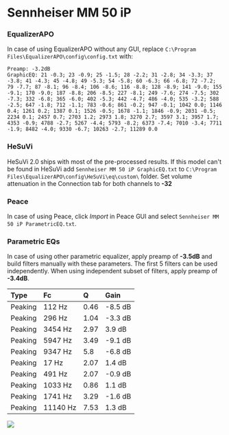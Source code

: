 # Sennheiser MM 50 iP

### EqualizerAPO
In case of using EqualizerAPO without any GUI, replace `C:\Program Files\EqualizerAPO\config\config.txt`
with:
```
Preamp: -3.2dB
GraphicEQ: 21 -0.3; 23 -0.9; 25 -1.5; 28 -2.2; 31 -2.8; 34 -3.3; 37 -3.8; 41 -4.3; 45 -4.8; 49 -5.3; 54 -5.8; 60 -6.3; 66 -6.8; 72 -7.2; 79 -7.7; 87 -8.1; 96 -8.4; 106 -8.6; 116 -8.8; 128 -8.9; 141 -9.0; 155 -9.1; 170 -9.0; 187 -8.8; 206 -8.5; 227 -8.1; 249 -7.6; 274 -7.5; 302 -7.3; 332 -6.8; 365 -6.0; 402 -5.3; 442 -4.7; 486 -4.0; 535 -3.2; 588 -2.5; 647 -1.8; 712 -1.1; 783 -0.6; 861 -0.2; 947 -0.1; 1042 0.0; 1146 0.4; 1261 0.2; 1387 0.1; 1526 -0.5; 1678 -1.1; 1846 -0.9; 2031 -0.5; 2234 0.1; 2457 0.7; 2703 1.2; 2973 1.8; 3270 2.7; 3597 3.1; 3957 1.7; 4353 -0.9; 4788 -2.7; 5267 -4.4; 5793 -8.2; 6373 -7.4; 7010 -3.4; 7711 -1.9; 8482 -4.0; 9330 -6.7; 10263 -2.7; 11289 0.0
```

### HeSuVi
HeSuVi 2.0 ships with most of the pre-processed results. If this model can't be found in HeSuVi add
`Sennheiser MM 50 iP GraphicEQ.txt` to `C:\Program Files\EqualizerAPO\config\HeSuVi\eq\custom\` folder.
Set volume attenuation in the Connection tab for both channels to **-32**

### Peace
In case of using Peace, click *Import* in Peace GUI and select `Sennheiser MM 50 iP ParametricEQ.txt`.

### Parametric EQs
In case of using other parametric equalizer, apply preamp of **-3.5dB** and build filters manually
with these parameters. The first 5 filters can be used independently.
When using independent subset of filters, apply preamp of **-3.4dB**.

| Type    | Fc       |    Q | Gain    |
|:--------|:---------|:-----|:--------|
| Peaking | 112 Hz   | 0.46 | -8.5 dB |
| Peaking | 296 Hz   | 1.04 | -3.3 dB |
| Peaking | 3454 Hz  | 2.97 | 3.9 dB  |
| Peaking | 5947 Hz  | 3.49 | -9.1 dB |
| Peaking | 9347 Hz  | 5.8  | -6.8 dB |
| Peaking | 17 Hz    | 2.07 | 1.4 dB  |
| Peaking | 491 Hz   | 2.07 | -0.9 dB |
| Peaking | 1033 Hz  | 0.86 | 1.1 dB  |
| Peaking | 1741 Hz  | 3.29 | -1.6 dB |
| Peaking | 11140 Hz | 7.53 | 1.3 dB  |

![](https://raw.githubusercontent.com/jaakkopasanen/AutoEq/master/results/headphonecom/sbaf-serious/Sennheiser%20MM%2050%20iP/Sennheiser%20MM%2050%20iP.png)